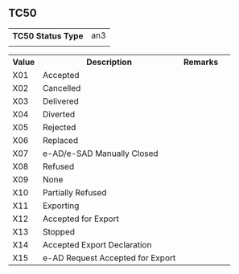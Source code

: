 ## TC50
<table>
 <tr>
  <th>
   TC50 Status Type
  </th>
  <td>
   an3
  </td>
 </tr>
 <tr>
  <td colspan="2">
  </td>
 </tr>
</table>
<table>
 <tr>
  <th>
   Value
  </th>
  <th>
   Description
  </th>
  <th>
   Remarks
  </th>
 </tr>
 <tr>
  <td>
   X01
  </td>
  <td>
   Accepted
  </td>
  <td>
  </td>
  <td>
  </td>
 </tr>
 <tr>
  <td>
   X02
  </td>
  <td>
   Cancelled
  </td>
  <td>
  </td>
  <td>
  </td>
 </tr>
 <tr>
  <td>
   X03
  </td>
  <td>
   Delivered
  </td>
  <td>
  </td>
  <td>
  </td>
 </tr>
 <tr>
  <td>
   X04
  </td>
  <td>
   Diverted
  </td>
  <td>
  </td>
  <td>
  </td>
 </tr>
 <tr>
  <td>
   X05
  </td>
  <td>
   Rejected
  </td>
  <td>
  </td>
  <td>
  </td>
 </tr>
 <tr>
  <td>
   X06
  </td>
  <td>
   Replaced
  </td>
  <td>
  </td>
  <td>
  </td>
 </tr>
 <tr>
  <td>
   X07
  </td>
  <td>
   e-AD/e-SAD Manually Closed
  </td>
  <td>
  </td>
  <td>
  </td>
 </tr>
 <tr>
  <td>
   X08
  </td>
  <td>
   Refused
  </td>
  <td>
  </td>
  <td>
  </td>
 </tr>
 <tr>
  <td>
   X09
  </td>
  <td>
   None
  </td>
  <td>
  </td>
  <td>
  </td>
 </tr>
 <tr>
  <td>
   X10
  </td>
  <td>
   Partially Refused
  </td>
  <td>
  </td>
  <td>
  </td>
 </tr>
 <tr>
  <td>
   X11
  </td>
  <td>
   Exporting
  </td>
  <td>
  </td>
  <td>
  </td>
 </tr>
 <tr>
  <td>
   X12
  </td>
  <td>
   Accepted for Export
  </td>
  <td>
  </td>
  <td>
  </td>
 </tr>
 <tr>
  <td>
   X13
  </td>
  <td>
   Stopped
  </td>
  <td>
  </td>
  <td>
  </td>
 </tr>
 <tr>
  <td>
   X14
  </td>
  <td>
   Accepted Export Declaration
  </td>
  <td>
  </td>
  <td>
  </td>
 </tr>
 <tr>
  <td>
   X15
  </td>
  <td>
   e-AD Request Accepted for Export
  </td>
  <td>
  </td>
  <td>
  </td>
 </tr>
</table>
